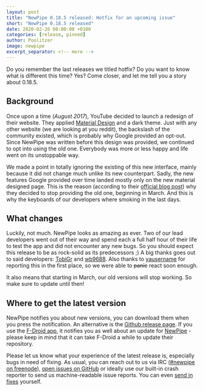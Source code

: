 ```yaml
---
layout: post
title: "NewPipe 0.18.5 released: Hotfix for an upcoming issue"
short: "NewPipe 0.18.5 released"
date: 2020-02-26 00:00:00 +0100
categories: [release, pinned]
author: Poolitzer
image: newpipe
excerpt_separator: <!-- more -->
---
```


Do you remember the last releases we titled hotfix? Do you want to know what is different this time? Yes? Come closer, and let me tell you a story about 0.18.5.
<!-- more -->

## Background

Once upon a time (_August 2017_), YouTube decided to launch a redesign of their website. They applied [Material Design](https://material.io/) and a dark theme. Just with any other website (we are looking at you reddit), the backslash of the community existed, which is probably why Google provided an opt-out. Since NewPipe was written before this design was provided, we continued to opt into using the old one. Everybody was more or less happy and life went on its unstoppable way.

We made a point in totally ignoring the existing of this new interface, mainly because it did not change much unlike its new counterpart. Sadly, the new features Google provided over time landed mostly only on the new material designed page. This is the reason (according to their [official blog post](https://support.google.com/youtube/thread/27596769)) why they decided to stop providing the old one, beginning in March. And this is why the keyboards of our developers where smoking in the last days.

## What changes

Luckily, not much. NewPipe looks as amazing as ever. Two of our lead developers went out of their way and spend each a full half hour of their life to test the app and did not encounter any new bugs. So you should expect this release to be as rock-solid as its predecessors ;) A big thanks goes out to said developers: [TobiGr](https://github.com/TobiGr) and [wb9688](https://github.com/wb9688). Also thanks to [yausername](https://github.com/yausername) for reporting this in the first place, so we were able to ~~panic~~ react soon enough.

It also means that starting in March, our old versions will stop working. So make sure to update until then!


## Where to get the latest version

NewPipe notifies you about new versions, you can download them when you press the notification. An alternative is the [Github release page](https://github.com/TeamNewPipe/NewPipe/releases). If you use the [F-Droid app](https://f-droid.org/), it notifies you as well about an update for [NewPipe](https://f-droid.org/packages/org.schabi.newpipe/) - please keep in mind that it can take F-Droid a while to update their repository.

Please let us know what your experience of the latest release is, especially bugs in need of fixing. As usual, you can reach out to us via IRC ([#newpipe on freenode](https://webchat.freenode.net/?channels=newpipe)), [open issues on GitHub](https://github.com/TeamNewPipe/NewPipe/issues/new) or ideally use our built-in crash reporter to send us machine-readable issue reports. You can even [send in fixes](https://github.com/TeamNewPipe/NewPipe/blob/dev/.github/CONTRIBUTING.md#bug-fixing) yourself.
